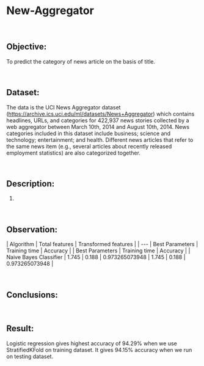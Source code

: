 # New-Aggregator
<br>

## Objective:
To predict the category of news article on the basis of title.

<br>

## Dataset:
The data is the UCI News Aggregator dataset (https://archive.ics.uci.edu/ml/datasets/News+Aggregator) which contains headlines, URLs, and categories for 422,937 news stories collected by a web aggregator between March 10th, 2014 and August 10th, 2014.
News categories included in this dataset include business; science and technology; entertainment; and health. Different news articles that refer to the same news item (e.g., several articles about recently released employment statistics) are also categorized together.

<br>

## Description:
1. 

<br>

## Observation:
| Algorithm | Total features | Transformed features |
| --- | Best Parameters | Training time | Accuracy | | Best Parameters | Training time | Accuracy |
| Naive Bayes Classifier | 1.745 | 0.188 | 0.973265073948 | 1.745 | 0.188 | 0.973265073948 |


<br>

## Conclusions:



<br>

## Result:
Logistic regression gives highest accuracy of 94.29% when we use StratifiedKFold on training dataset. It gives 94.15% accuracy when we run on testing dataset.
